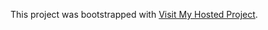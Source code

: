 

This project was bootstrapped with [Visit My Hosted Project](https://newstoday-m9ph.onrender.com).

